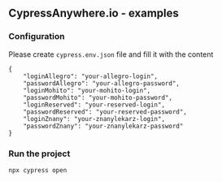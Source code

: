 ## CypressAnywhere.io - examples

### Configuration
Please create `cypress.env.json` file and fill it with the content

```
{
    "loginAllegro": "your-allegro-login",
    "passwordAllegro": "your-allegro-password",
    "loginMohito": "your-mohito-login",
    "passwordMohito": "your-mohito-password",
    "loginReserved": "your-reserved-login",
    "passwordReserved": "your-reserved-password",
    "loginZnany": "your-znanylekarz-login",
    "passwordZnany": "your-znanylekarz-password"
}
```

### Run the project
```bash
npx cypress open

```

